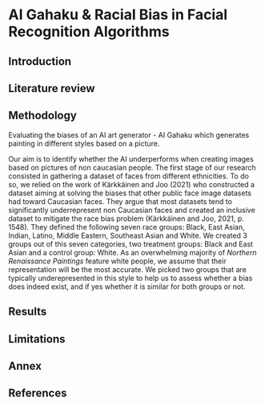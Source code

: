 # AI Gahaku & Racial Bias in Facial Recognition Algorithms

## Introduction

## Literature review

## Methodology

Evaluating the biases of an AI art generator - AI Gahaku which generates painting in different styles based on a picture.

Our aim is to identify whether the AI underperforms when creating images based on pictures of non caucasian people. The first stage of our research consisted in gathering a dataset of faces from different ethnicities. To do so, we relied on the work of Kärkkäinen and Joo (2021) who constructed a dataset aiming at solving the biases that other public face image datasets had toward Caucasian faces. They argue that most datasets tend to significantly underrepresent non Caucasian faces and created an inclusive dataset to mitigate the race bias problem (Kärkkäinen and Joo, 2021, p. 1548). They defined the following seven race groups: Black, East Asian, Indian, Latino, Middle Eastern, Southeast Asian and White. We created 3 groups out of this seven categories, two treatment groups: Black and East Asian and a control group: White. As an overwhelming majority of _Northern Renaissance Paintings_ feature white people, we assume that their representation will be the most accurate. We picked two groups that are typically underepresented in this style to help us to assess whether a bias does indeed exist, and if yes whether it is similar for both groups or not.

## Results 

## Limitations 

## Annex 

## References
